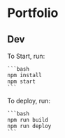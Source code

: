 # Portfolio

## Dev

To Start, run:

	```bash
	npm install
	npm start
	```

To deploy, run:

	```bash
	npm run build
	npm run deploy
	```
